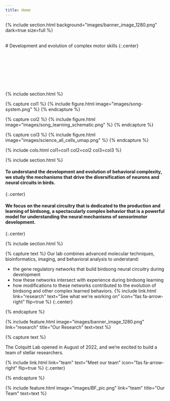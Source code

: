```yaml
---
title: Home
---
```



{%
  include section.html
  background="images/banner_image_1280.png"
  dark=true
  size=full
%}

<br>
# Development and evolution of complex motor skills
{:.center}

<br>
<br>
<br>
<br>
<br>
<br>
<br>
<br>


{% include section.html %}

{% capture col1 %}
   {%
    include figure.html
    image="images/song-system.png"
   %}
{% endcapture %}

{% capture col2 %}
   {%
    include figure.html
    image="images/song_learning_schematic.png"
   %}
{% endcapture %}

{% capture col3 %}
   {%
    include figure.html
    image="images/science_all_cells_umap.png"
   %}
{% endcapture %}



{%
  include cols.html
  col1=col1
  col2=col2
  col3=col3
%}

{% include section.html %}

#### To understand the development and evolution of behavioral complexity, we study the mechanisms that drive the diversification of neurons and neural circuits in birds.
{:.center}
#### We focus on the neural circuitry that is dedicated to the production and learning of birdsong, a spectacularly complex behavior that is a powerful model for understanding the neural mechanisms of sensorimotor development.
{:.center}

{% include section.html %}

{% capture text %}
Our lab combines advanced molecular techniques, bioinformatics, imaging, and behavioral analysis to understand:
- the gene regulatory networks that build birdsong neural circuitry during development
- how these networks intersect with experience during birdsong learning
- how modifications to these networks contributed to the evolution of birdsong and other complex learned behaviors.
{%
  include link.html
  link="research"
  text="See what we're working on"
  icon="fas fa-arrow-right"
  flip=true
%}
{:.center}

{% endcapture %}

{%
  include feature.html
  image="images/banner_image_1280.png"
  link="research"
  title="Our Research"
  text=text
%}


{% capture text %}

The Colquitt Lab opened in August of 2022, and we’re excited to build a team of stellar researchers.

{%
  include link.html
  link="team"
  text="Meet our team"
  icon="fas fa-arrow-right"
  flip=true
%}
{:.center}

{% endcapture %}

{%
  include feature.html
  image="images/BF_pic.png"
  link="team"
  title="Our Team"
  text=text
%}
